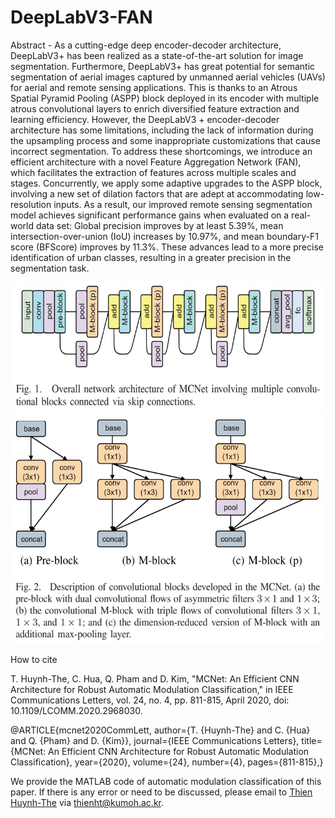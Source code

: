 # DeepLabV3-FAN
Abstract - As a cutting-edge deep encoder-decoder architecture, DeepLabV3+ has been realized as a state-of-the-art solution for image segmentation. Furthermore, DeepLabV3+ has great potential for semantic segmentation of aerial images captured by unmanned aerial vehicles (UAVs) for aerial and remote sensing applications. This is thanks to an Atrous Spatial Pyramid Pooling (ASPP) block deployed in its encoder with multiple atrous convolutional layers to enrich diversified feature extraction and learning efficiency. However, the DeepLabV3 + encoder-decoder architecture has some limitations, including the lack of information during the upsampling process and some inappropriate customizations that cause incorrect segmentation. To address these shortcomings, we introduce an efficient architecture with a novel Feature Aggregation Network (FAN), which facilitates the extraction of features across multiple scales and stages. Concurrently, we apply some adaptive upgrades to the ASPP block, involving a new set of dilation factors that are adept at accommodating low-resolution inputs.
As a result, our improved remote sensing segmentation model achieves significant performance gains when evaluated on a real-world data set: Global precision improves by at least $5.39\%$, mean intersection-over-union (IoU) increases by $10.97\%$, and mean boundary-F1 score (BFScore) improves by $11.3\%$.
These advances lead to a more precise identification of urban classes, resulting in a greater precision in the segmentation task.

<img src="https://github.com/ThienHuynhThe/MCNet/blob/master/overall_mcnet_architecture.png" height="204px" width="548px" >
<img src="https://github.com/ThienHuynhThe/MCNet/blob/master/mblock_mcnet.png" height="371px" width="548px" >

How to cite 

T. Huynh-The, C. Hua, Q. Pham and D. Kim, "MCNet: An Efficient CNN Architecture for Robust Automatic Modulation Classification," in IEEE Communications Letters, vol. 24, no. 4, pp. 811-815, April 2020, doi: 10.1109/LCOMM.2020.2968030.

@ARTICLE{mcnet2020CommLett,
  author={T. {Huynh-The} and C. {Hua} and Q. {Pham} and D. {Kim}},
  journal={IEEE Communications Letters}, 
  title={MCNet: An Efficient CNN Architecture for Robust Automatic Modulation Classification}, 
  year={2020},
  volume={24},
  number={4},
  pages={811-815},}

We provide the MATLAB code of automatic modulation classification of this paper.
If there is any error or need to be discussed, please email to [Thien Huynh-The](https://sites.google.com/site/thienhuynhthe/home) via thienht@kumoh.ac.kr.
